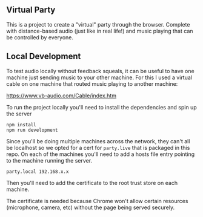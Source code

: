 ## Virtual Party

This is a project to create a "virtual" party through the browser. Complete with distance-based audio (just like in real life!) and music playing that can be controlled by everyone.

## Local Development

To test audio locally without feedback squeals, it can be useful to have one machine just sending music to your other machine. For this I used a virtual cable on one machine that routed music playing to another machine:

https://www.vb-audio.com/Cable/index.htm

To run the project locally you'll need to install the dependencies and spin up the server

```
npm install
npm run development
```

Since you'll be doing multiple machines across the network, they can't all be localhost so we opted for a cert for `party.live` that is packaged in this repo.
On each of the machines you'll need to add a hosts file entry pointing to the machine running the server.

```
party.local 192.168.x.x
```

Then you'll need to add the certificate to the root trust store on each machine.

The certificate is needed because Chrome won't allow certain resources (microphone, camera, etc) without the page being served securely.
